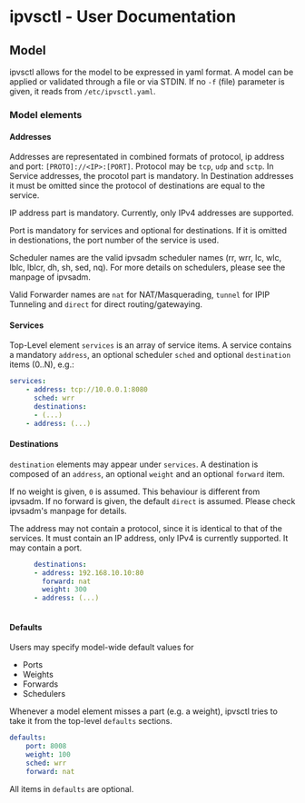 # ipvsctl - User Documentation

## Model

ipvsctl allows for the model to be expressed in yaml format. A model can be applied or validated through a file or
via STDIN. If no `-f` (file) parameter is given, it reads from `/etc/ipvsctl.yaml`.

### Model elements

#### Addresses

Addresses are representated in combined formats of protocol, ip address and port: `[PROTO]://<IP>:[PORT]`.
Protocol may be `tcp`, `udp` and `sctp`. In Service addresses, the procotol part is mandatory. In Destination addresses it
must be omitted since the protocol of destinations are equal to the service.

IP address part is mandatory. Currently, only IPv4 addresses are supported.

Port is mandatory for services and optional for destinations. If it is omitted in destionations, the port number of
the service is used.

Scheduler names are the valid ipvsadm scheduler names (rr, wrr, lc, wlc, lblc, lblcr, dh, sh, sed, nq). For more details
on schedulers, please see the manpage of ipvsadm.

Valid Forwarder names are `nat` for NAT/Masquerading, `tunnel` for IPIP Tunneling and `direct` for direct routing/gatewaying.

#### Services

Top-Level element `services` is an array of service items. A service contains a mandatory `address`, an optional
scheduler `sched` and optional `destination` items (0..N), e.g.:

```yaml
services:
    - address: tcp://10.0.0.1:8080
      sched: wrr
      destinations:
      - (...)
    - address: (...)
```

#### Destinations

`destination` elements may appear under `services`. A destination is composed of an `address`, an optional `weight` and an optional
`forward` item. 

If no weight is given, `0` is assumed. This behaviour is different from ipvsadm. If no forward is given, the default `direct` is assumed.
Please check ipvsadm's manpage for details.

The address may not contain a protocol, since it is identical to that of the services. It must contain an IP address, only IPv4 is
currently supported. It may contain a port.

```yaml
      destinations:
      - address: 192.168.10.10:80
        forward: nat
        weight: 300
      - address: (...)
    
```

#### Defaults

Users may specify model-wide default values for

* Ports
* Weights
* Forwards
* Schedulers

Whenever a model element misses a part (e.g. a weight), ipvsctl tries to take it from the top-level `defaults` sections. 

```yaml
defaults:
    port: 8008
    weight: 100
    sched: wrr
    forward: nat
```

All items in `defaults` are optional.
